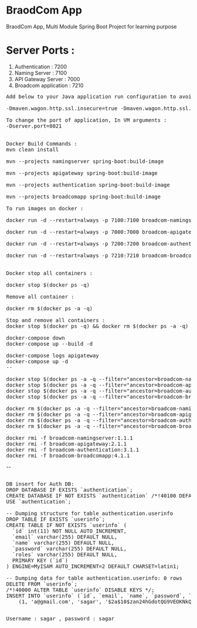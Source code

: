 # BraodCom App
BraodCom App, Multi Module Spring Boot Project for learning purpose


# Server Ports : 

1. Authentication       : 7200
2. Naming Server        : 7100
3. API Gateway Server   : 7000  
4. Broadcom application : 7210

<pre>
Add below to your Java application run configuration to avoid certificate issue, In VM arguments :

-Dmaven.wagon.http.ssl.insecure=true -Dmaven.wagon.http.ssl.allowall=true

To change the port of application, In VM arguments :
-Dserver.port=8021


Docker Build Commands :
mvn clean install

mvn --projects namingserver spring-boot:build-image

mvn --projects apigateway spring-boot:build-image

mvn --projects authentication spring-boot:build-image

mvn --projects broadcomapp spring-boot:build-image

To run images on docker :

docker run -d --restart=always -p 7100:7100 broadcom-namingserver:1.1.1

docker run -d --restart=always -p 7000:7000 broadcom-apigateway:2.1.1

docker run -d --restart=always -p 7200:7200 broadcom-authentication:3.1.1

docker run -d --restart=always -p 7210:7210 broadcom-broadcomapp:4.1.1


Docker stop all containers :

docker stop $(docker ps -q)

Remove all container :

docker rm $(docker ps -a -q)

Stop and remove all containers :
docker stop $(docker ps -q) && docker rm $(docker ps -a -q)

docker-compose down
docker-compose up --build -d

docker-compose logs apigateway
docker-compose up -d
--

docker stop $(docker ps -a -q --filter="ancestor=broadcom-namingserver:1.1.1") -f
docker stop $(docker ps -a -q --filter="ancestor=broadcom-apigateway:2.1.1") -f
docker stop $(docker ps -a -q --filter="ancestor=broadcom-authentication:3.1.1") -f
docker stop $(docker ps -a -q --filter="ancestor=broadcom-broadcomapp:4.1.1") -f

docker rm $(docker ps -a -q --filter="ancestor=broadcom-namingserver:1.1.1") -f
docker rm $(docker ps -a -q --filter="ancestor=broadcom-apigateway:2.1.1") -f
docker rm $(docker ps -a -q --filter="ancestor=broadcom-authentication:3.1.1") -f
docker rm $(docker ps -a -q --filter="ancestor=broadcom-broadcomapp:4.1.1") -f

docker rmi -f broadcom-namingserver:1.1.1
docker rmi -f broadcom-apigateway:2.1.1
docker rmi -f broadcom-authentication:3.1.1
docker rmi -f broadcom-broadcomapp:4.1.1
</pre>

--

<pre>

DB insert for Auth DB:
DROP DATABASE IF EXISTS `authentication`;
CREATE DATABASE IF NOT EXISTS `authentication` /*!40100 DEFAULT CHARACTER SET latin1 */;
USE `authentication`;

-- Dumping structure for table authentication.userinfo
DROP TABLE IF EXISTS `userinfo`;
CREATE TABLE IF NOT EXISTS `userinfo` (
  `id` int(11) NOT NULL AUTO_INCREMENT,
  `email` varchar(255) DEFAULT NULL,
  `name` varchar(255) DEFAULT NULL,
  `password` varchar(255) DEFAULT NULL,
  `roles` varchar(255) DEFAULT NULL,
  PRIMARY KEY (`id`)
) ENGINE=MyISAM AUTO_INCREMENT=2 DEFAULT CHARSET=latin1;

-- Dumping data for table authentication.userinfo: 0 rows
DELETE FROM `userinfo`;
/*!40000 ALTER TABLE `userinfo` DISABLE KEYS */;
INSERT INTO `userinfo` (`id`, `email`, `name`, `password`, `roles`) VALUES
	(1, 'a@gmail.com', 'sagar', '$2a$10$zan24hGdotQG9VEOKNkQoO01Owv9GF5CIihhOGHgv5zNbF2HJrmBy', 'ROLE_ADMIN');
<pre>

Username : sagar , password : sagar